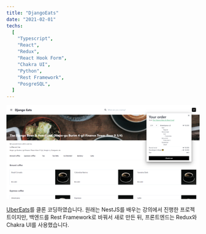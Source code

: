 ```yaml
---
title: "DjangoEats"
date: "2021-02-01"
techs:
  [
    "Typescript",
    "React",
    "Redux",
    "React Hook Form",
    "Chakra UI",
    "Python",
    "Rest Framework",
    "PosgreSQL",
  ]
---
```


<a href="https://djangoeats.netlify.app/" target="_blank" rel="noopener">![Cover](/project-images/django-eats-cover.png)</a>

<a href="https://www.ubereats.com/" target="_blank" rel="noopener">UberEats</a>를 클론 코딩하였습니다. 원래는 NestJS를 배우는 강의에서 진행한 프로젝트이지만, 백엔드를 Rest Framework로 바꿔서 새로 만든 뒤, 프론트엔드는 Redux와 Chakra UI를 사용했습니다.
